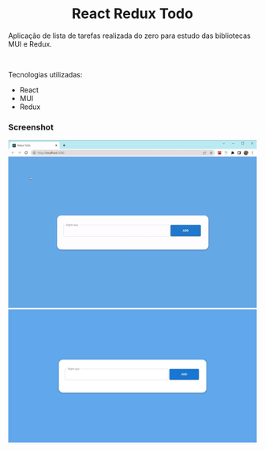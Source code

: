 <h1 align="center">React Redux Todo</h1>
<div align="left">
    <p>Aplicação de lista de tarefas realizada do zero para estudo das bibliotecas MUI e Redux.</p>
    <br> 
    <p>Tecnologias utilizadas:</p>
    <ul>
        <li>React</li>
        <li>MUI </li>
        <li>Redux</li>
    </ul>
</div>
<h3>Screenshot</h3>
<div align="center">
    <img src="/public/redux-todo.gif">
    <img src="/public/redux-todo.jpg">
</div>
